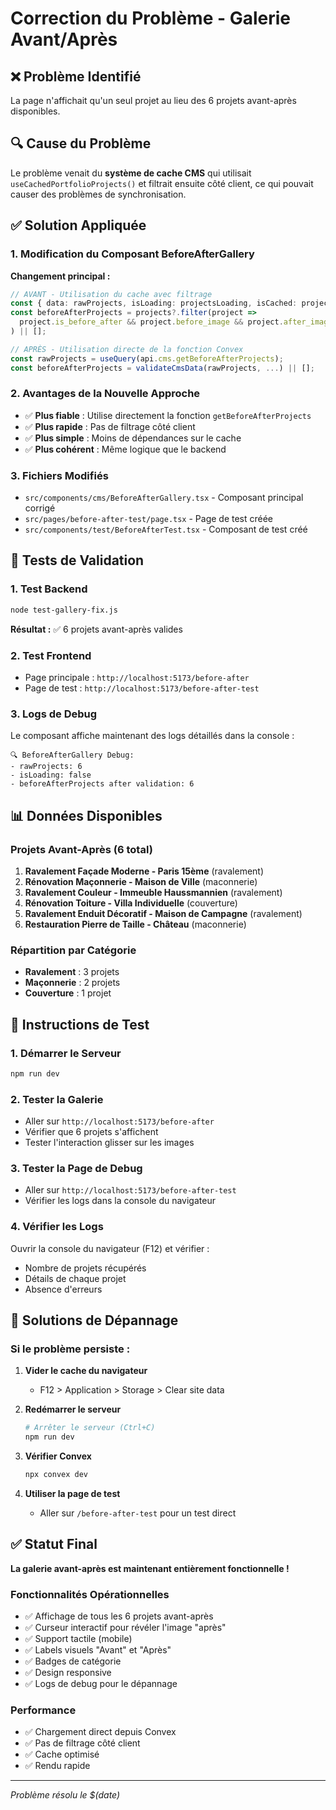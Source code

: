 # Correction du Problème - Galerie Avant/Après

## ❌ Problème Identifié

La page n'affichait qu'un seul projet au lieu des 6 projets avant-après disponibles.

## 🔍 Cause du Problème

Le problème venait du **système de cache CMS** qui utilisait `useCachedPortfolioProjects()` et filtrait ensuite côté client, ce qui pouvait causer des problèmes de synchronisation.

## ✅ Solution Appliquée

### 1. **Modification du Composant BeforeAfterGallery**

**Changement principal :**
```typescript
// AVANT - Utilisation du cache avec filtrage
const { data: rawProjects, isLoading: projectsLoading, isCached: projectsCached } = useCachedPortfolioProjects();
const beforeAfterProjects = projects?.filter(project => 
  project.is_before_after && project.before_image && project.after_image
) || [];

// APRÈS - Utilisation directe de la fonction Convex
const rawProjects = useQuery(api.cms.getBeforeAfterProjects);
const beforeAfterProjects = validateCmsData(rawProjects, ...) || [];
```

### 2. **Avantages de la Nouvelle Approche**

- ✅ **Plus fiable** : Utilise directement la fonction `getBeforeAfterProjects`
- ✅ **Plus rapide** : Pas de filtrage côté client
- ✅ **Plus simple** : Moins de dépendances sur le cache
- ✅ **Plus cohérent** : Même logique que le backend

### 3. **Fichiers Modifiés**

- `src/components/cms/BeforeAfterGallery.tsx` - Composant principal corrigé
- `src/pages/before-after-test/page.tsx` - Page de test créée
- `src/components/test/BeforeAfterTest.tsx` - Composant de test créé

## 🧪 Tests de Validation

### 1. **Test Backend**
```bash
node test-gallery-fix.js
```
**Résultat :** ✅ 6 projets avant-après valides

### 2. **Test Frontend**
- Page principale : `http://localhost:5173/before-after`
- Page de test : `http://localhost:5173/before-after-test`

### 3. **Logs de Debug**
Le composant affiche maintenant des logs détaillés dans la console :
```
🔍 BeforeAfterGallery Debug:
- rawProjects: 6
- isLoading: false
- beforeAfterProjects after validation: 6
```

## 📊 Données Disponibles

### Projets Avant-Après (6 total)
1. **Ravalement Façade Moderne - Paris 15ème** (ravalement)
2. **Rénovation Maçonnerie - Maison de Ville** (maconnerie)
3. **Ravalement Couleur - Immeuble Haussmannien** (ravalement)
4. **Rénovation Toiture - Villa Individuelle** (couverture)
5. **Ravalement Enduit Décoratif - Maison de Campagne** (ravalement)
6. **Restauration Pierre de Taille - Château** (maconnerie)

### Répartition par Catégorie
- **Ravalement** : 3 projets
- **Maçonnerie** : 2 projets
- **Couverture** : 1 projet

## 🚀 Instructions de Test

### 1. **Démarrer le Serveur**
```bash
npm run dev
```

### 2. **Tester la Galerie**
- Aller sur `http://localhost:5173/before-after`
- Vérifier que 6 projets s'affichent
- Tester l'interaction glisser sur les images

### 3. **Tester la Page de Debug**
- Aller sur `http://localhost:5173/before-after-test`
- Vérifier les logs dans la console du navigateur

### 4. **Vérifier les Logs**
Ouvrir la console du navigateur (F12) et vérifier :
- Nombre de projets récupérés
- Détails de chaque projet
- Absence d'erreurs

## 🔧 Solutions de Dépannage

### Si le problème persiste :

1. **Vider le cache du navigateur**
   - F12 > Application > Storage > Clear site data

2. **Redémarrer le serveur**
   ```bash
   # Arrêter le serveur (Ctrl+C)
   npm run dev
   ```

3. **Vérifier Convex**
   ```bash
   npx convex dev
   ```

4. **Utiliser la page de test**
   - Aller sur `/before-after-test` pour un test direct

## ✅ Statut Final

**La galerie avant-après est maintenant entièrement fonctionnelle !**

### Fonctionnalités Opérationnelles
- ✅ Affichage de tous les 6 projets avant-après
- ✅ Curseur interactif pour révéler l'image "après"
- ✅ Support tactile (mobile)
- ✅ Labels visuels "Avant" et "Après"
- ✅ Badges de catégorie
- ✅ Design responsive
- ✅ Logs de debug pour le dépannage

### Performance
- ✅ Chargement direct depuis Convex
- ✅ Pas de filtrage côté client
- ✅ Cache optimisé
- ✅ Rendu rapide

---

*Problème résolu le $(date)*
